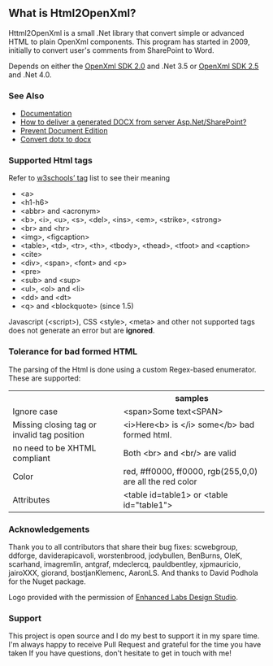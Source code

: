 ## What is Html2OpenXml?

Httml2OpenXml is a small .Net library that convert simple or advanced HTML to plain OpenXml components. This program has started in 2009, initially to convert user's comments from SharePoint to Word.

Depends on either the [OpenXml SDK 2.0](http://www.microsoft.com/en-us/download/details.aspx?id=5124) and .Net 3.5 or [OpenXml SDK 2.5](http://www.microsoft.com/en-us/download/details.aspx?id=30425) and .Net 4.0.

### See Also

* [Documentation](https://github.com/onizet/html2openxml/wiki)
* [How to deliver a generated DOCX from server Asp.Net/SharePoint?](https://github.com/onizet/html2openxml/wiki/Serves-a-generated-docx-from-the-server)
* [Prevent Document Edition](https://github.com/onizet/html2openxml/wiki/Prevent-Document-Edition)
* [Convert dotx to docx](https://github.com/onizet/html2openxml/wiki/Convert-.dotx-to-.docx)

### Supported Html tags
Refer to [w3schools’ tag](http://www.w3schools.com/tags/default.asp) list to see their meaning
*	&lt;a&gt;
*	&lt;h1-h6&gt;
*	&lt;abbr&gt; and &lt;acronym&gt;
*	&lt;b&gt;, &lt;i&gt;, &lt;u&gt;, &lt;s&gt;, &lt;del&gt;, &lt;ins&gt;, &lt;em&gt;, &lt;strike&gt;, &lt;strong&gt;
*	&lt;br&gt; and &lt;hr&gt;
*	&lt;img&gt;, &lt;figcaption&gt;
*	&lt;table&gt;, &lt;td&gt;, &lt;tr&gt;, &lt;th&gt;, &lt;tbody&gt;, &lt;thead&gt;, &lt;tfoot&gt; and &lt;caption&gt;
*	&lt;cite&gt;
*	&lt;div&gt;, &lt;span&gt;, &lt;font&gt; and &lt;p&gt;
*	&lt;pre&gt;
*	&lt;sub&gt; and &lt;sup&gt;
*	&lt;ul&gt;, &lt;ol&gt; and &lt;li&gt;
*	&lt;dd&gt; and &lt;dt&gt;
* &lt;q&gt; and &lt;blockquote&gt; (since 1.5)

Javascript (&lt;script&gt;), CSS &lt;style&gt;, &lt;meta&gt; and other not supported tags does not generate an error but are **ignored**.

### Tolerance for bad formed HTML
The parsing of the Html is done using a custom Regex-based enumerator. These are supported:

<table>
<tr><th></th><th>samples</th></tr>
<tr>
  <td>Ignore case</td>
  <td>&lt;span&gt;Some text&lt;SPAN&gt;</td>
</tr>
<tr>
  <td>Missing closing tag or invalid tag position</td>
  <td>&lt;i&gt;Here&lt;b&gt; is &lt;/i&gt; some&lt;/b&gt; bad formed html.</td>
</tr>
<tr>
  <td>no need to be XHTML compliant</td>
  <td>Both &lt;br&gt; and &lt;br/&gt; are valid</td>
</tr>
<tr>
  <td>Color</td>
  <td>red, #ff0000, ff0000, rgb(255,0,0) are all the red color</td>
</tr>
<tr>
  <td>Attributes</td>
  <td>&lt;table id=table1&gt; or &lt;table id="table1"&gt;</td>
</tr>
</table>

### Acknowledgements

Thank you to all contributors that share their bug fixes: scwebgroup, ddforge, daviderapicavoli, worstenbrood, jodybullen, BenBurns, OleK, scarhand, imagremlin, antgraf, mdeclercq, pauldbentley, xjpmauricio, jairoXXX, giorand, bostjanKlemenc, AaronLS.
And thanks to David Podhola for the Nuget package.

Logo provided with the permission of [Enhanced Labs Design Studio](http://www.enhancedlabs.com).

### Support

This project is open source and I do my best to support it in my spare time. I'm always happy to receive Pull Request and grateful for the time you have taken
If you have questions, don't hesitate to get in touch with me!
